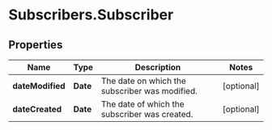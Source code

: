 # Subscribers.Subscriber

## Properties
Name | Type | Description | Notes
------------ | ------------- | ------------- | -------------
**dateModified** | **Date** | The date on which the subscriber was modified.  | [optional] 
**dateCreated** | **Date** | The date of which the subscriber was created.  | [optional] 
